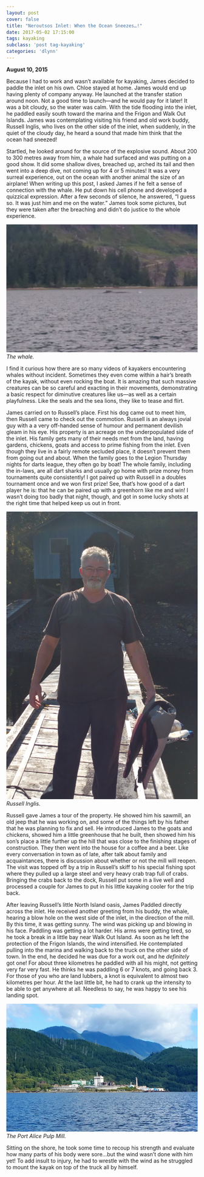 ```yaml
---
layout: post
cover: false
title: "Neroutsos Inlet: When the Ocean Sneezes…!"
date: 2017-05-02 17:15:00
tags: kayaking
subclass: 'post tag-kayaking'
categories: 'dlynn'
---
```

<b>August 10, 2015</b>

Because I had to work and wasn’t available for kayaking, James decided to paddle the inlet on his own. Chloe stayed at home. James would end up having plenty of company anyway. He launched at the transfer station around noon. Not a good time to launch—and he would pay for it later! It was a bit cloudy, so the water was calm. With the tide flooding into the inlet, he paddled easily south toward the marina and the Frigon and Walk Out Islands. James was contemplating visiting his friend and old work buddy, Russell Inglis, who lives on the other side of the inlet, when suddenly, in the quiet of the cloudy day, he heard a sound that made him think that the ocean had sneezed! 

Startled, he looked around for the source of the explosive sound. About 200 to 300 metres away from him, a whale had surfaced and was putting on a good show. It did some shallow dives, breached up, arched its tail and then went into a deep dive, not coming up for 4 or 5 minutes! It was a very surreal experience, out on the ocean with another animal the size of an airplane! When writing up this post, I asked James if he felt a sense of connection with the whale. He put down his cell phone and developed a quizzical expression. After a few seconds of silence, he answered, “I guess so. It was just him and me on the water.” James took some pictures, but they were taken after the breaching and didn’t do justice to the whole experience.

![Whale Sitting](/assets/images/post9-whalesitting/the_whale.jpg)*The whale.*

I find it curious how there are so many videos of kayakers encountering whales without incident. Sometimes they even come within a hair’s breath of the kayak, without even rocking the boat. It is amazing that such massive creatures can be so careful and exacting in their movements, demonstrating a basic respect for diminutive creatures like us—as well as a certain playfulness. Like the seals and the sea lions, they like to tease and flirt. 

James carried on to Russell’s place. First his dog came out to meet him, then Russell came to check out the commotion. Russell is an always jovial guy with a a very off-handed sense of humour and permanent devilish gleam in his eye. His property is an acreage on the underpopulated side of the inlet. His family gets many of their needs met from the land, having gardens, chickens, goats and access to prime fishing from the inlet. Even though they live in a fairly remote secluded place, it doesn’t prevent them from going out and about. When the family goes to the Legion Thursday nights for darts league, they often go by boat!  The whole family, including the in-laws, are all dart sharks and usually go home with prize money from tournaments quite consistently! I got paired up with Russell in a doubles tournament once and we won first prize! See, that’s how good of a dart player he is: that he can be paired up with a greenhorn like me and win! I wasn’t doing too badly that night, though, and got in some lucky shots at the right time that helped keep us out in front. 

![Whale Sitting](/assets/images/post9-whalesitting/russell_inglis.jpg)*Russell Inglis.*

Russell gave James a tour of the property. He showed him his sawmill, an old jeep that he was working on, and some of the things left by his father that he was planning to fix and sell. He introduced James to the goats and chickens, showed him a little greenhouse that he built, then showed him his son’s place a little further up the hill that was close to the finishing stages of construction. They then went into the house for a coffee and a beer. Like every conversation in town as of late, after talk about family and acquaintances, there is discussion about whether or not the mill will reopen. The visit was topped off by a trip in Russell’s skiff to his special fishing spot where they pulled up a large steel and very heavy crab trap full of crabs. Bringing the crabs back to the dock, Russell put some in a live well and processed a couple for James to put in his little kayaking cooler for the trip back.  

After leaving Russell’s little North Island oasis, James Paddled directly across the inlet. He received another greeting from his buddy, the whale, hearing a blow hole on the west side of the inlet, in the direction of the mill. By this time, it was getting sunny. The wind was picking up and blowing in his face. Paddling was getting a lot harder. His arms were getting tired, so he took a break in a little bay near Walk Out Island.  As soon as he left the protection of the Frigon Islands, the wind intensified. He contemplated pulling into the marina and walking back to the truck on the other side of town. In the end, he decided he was due for a work out, and he <i>definitely</i> got one! For about three kilometres he paddled with all his might, not getting very far very fast. He thinks he was paddling 6 or 7 knots, and going back 3. For those of you who are land lubbers, a knot is equivalent to almost two kilometres per hour. At the last little bit, he had to crank up the intensity to be able to get anywhere at all. Needless to say, he was happy to see his landing spot. 

![Whale Sitting](/assets/images/post9-whalesitting/port_alice_pulpmill.jpg)*The Port Alice Pulp Mill.*

Sitting on the shore, he took some time to recoup his strength and evaluate how many parts of his body were sore…but the wind wasn’t done with him yet! To add insult to injury, he had to wrestle with the wind as he struggled to mount the kayak on top of the truck all by himself. 